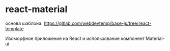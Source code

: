 # react-material

основа шаблона: https://gitlab.com/webdevtemp/base-js/tree/react-template


Изоморфное приложение на React и использование компонент Material-ui